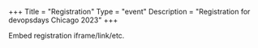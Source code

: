 +++
Title = "Registration"
Type = "event"
Description = "Registration for devopsdays Chicago 2023"
+++

<div style="width:100%; text-align:left;">

Embed registration iframe/link/etc.
</div></div>
</div>
